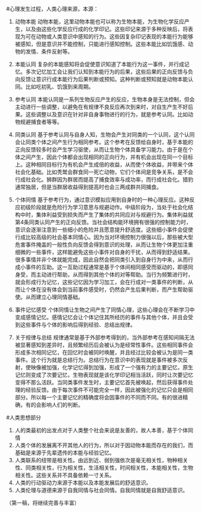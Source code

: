 
#心理发生过程，人类心理来源，本源：

1. 动物本能
    动物本能，这里动物本能也可以称为生物本能，为生物化学反应产生，以及由这些化学反应行成的化学印记。这些印记来源于多种反映后，将表现为可在动物或人类意识中感知的行为。这些因复杂印记表现的本能行为能够被感知，但是意识并不能控制，只能进行感知控制。这些本能比如饥饿感、动物的发情、条件反射等。

2. 本能认同
    复杂的本能感知将会促使意识知道了本能行为这一事件，并行成记忆。多次记忆加工会让我们认知到本能行为的后果，这些后果的正向反馈与负向反馈让意识行成本能行为后果判断或预知。这种判断或预知就是动物本能认同。比如吃初乳、饥饿到来周期。

3. 参考认同
    本能认同是一系列生物反应产生的反应，生物本身是无法控制，但会主动进行一些调整，以避免在有规律不良反应再次到来时，对自生产生不好后果。这些调整以及意识在针对非自身事物进行的行为，就是参考认同。比如动物规避捕食者等等。

4. 同类认同
    基于参考认同与自身人知，生物会产生对同类的一个认同，这个认同会让同类个体之间产生行为相同参考。这个参考在反馈给自身时，基于本能的正向反馈较多时会产生学习驱使，从而让生物个体具备学习能力。由于是在个体之间产生，因此个体都会出现相同的正向行为，并有机会出现在同一个目标上。这种相同目标行为有机会产生成倍的收益，从而使个体收益，并带来个体社会化基础。比如秃鹫会群食同一死亡动物，它们个体间是竞争关系，是不会行成社会化。狮群因为群居而提高了捕食效率与成功率，而行成社会化。猎豹通常独居，但是当群居收益得到提高时也会三两成群共同捕食。

5. 个体同情
    基于参考行为，通过意识模拟应用到自身时的一种心理反应。这种反应初级阶段就是危险行为学习意思与规避动作。中级阶段为，当处于社会化结构中时，集体利益受到损失而产生了集体的共同应对与规避行为。集体利益就第4条同类认同产生的正向反馈。当社会结构能环境拥有很强的控制能力时，意识会逐渐注意到一些细小的危险并且愿意提升舒适度。这些细小事件会促使行成比较高级的社会基本同情心。因为当对环境控制力很强以后，那些被大型危害事件掩盖的一般性负向反馈会得到意识的处理，从而让生物个体更加注重细微的一些事件，这样能避免这些小事件对自身的干扰，从而得到舒适结果。很多事情并非个体就能完成，因此自然会把同类引入到自身行为中来，从而行成小事件的互助。这一互助过程通常是基于个体间相同感受而驱动的，即感同身受，而主动进行帮助，从而得到其他个体的对等帮助。当行为频繁进行时，就会形成行为记忆，这些记忆因为学习加工，会在行成对一类事件的判断，从而让个体在没有体会到当前事件感受时，仍然会产生后果判断，而产生帮助驱使。从而建立心理同情基础。

6. 事件记忆感受
    个体同情让生物之间产生了同情心理，这些心理会在不断学习中变成感情记忆。感情记忆会让个体记住其所经历的事件与其他个体，并且会受到这些事件与个体的影响后得到经验、总结出规律。

7. 关于规律与总结
    规律通常是基于外部参考得到的，当外部参考在感知间隔无法被显著感知到差异时，且频繁经历后会被认为是经常性事件。这些相同事件会形成多次相同记忆，在回忆时会被同时唤醒，并且经过比较会被认为是同一类事件。这个行为就是总结行为。总结行为在意识中的表现就是事件被多次反射，使映像被加强，化学记忆得到加强，形成了一个强有力的主要记忆，原生记忆则变成了次要记忆，生物表现就是该化学印记相当活跃，同时让次要记忆变得不那么活跃。当同类事件发生时，主要记忆首先被唤起，然后获得事件处理的经验反馈。由于每次事件不可能完全一样，因此被强化的记忆只会是相同部分。所以每一个主要记忆的精确度将会因事件的不同而不同。有的很进精确，有的会影响人们的判断。

#人类思想部分

1. 人的类最初的出发点对于人类整个社会来说是友善的，故人本善，基于个体同情
2. 人类个体的发展离不开其他人的行为，所以对于因动物本能而存在的我们，而基础是来源于先辈遗传的本能与经验记忆。
3. 人类联系的纽带是相关性。由远到近、弱到强依次是毫无相关性，物种相关性、同类相关性，行为相关性，生活相关性，时间相关性，本能相关性，生物相关性。这些关系并不具备依赖一寸关系。
4. 人类的行动驱动力来源于本能以及本能发展后的舒适意识。
5. 人类伦理与道德来源于自我同情与社会同情。自我同情就是自我舒适意识。

（第一稿，将继续完善与丰富）
